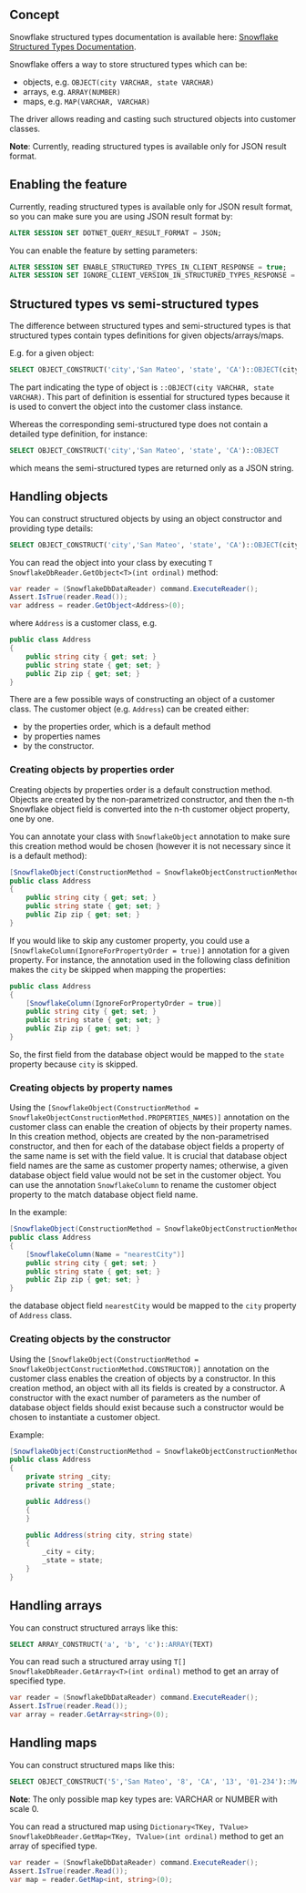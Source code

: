 ## Concept

Snowflake structured types documentation is available here: [Snowflake Structured Types Documentation](https://docs.snowflake.com/en/sql-reference/data-types-structured).

Snowflake offers a way to store structured types which can be:
- objects, e.g. ```OBJECT(city VARCHAR, state VARCHAR)```
- arrays, e.g. ```ARRAY(NUMBER)```
- maps, e.g. ```MAP(VARCHAR, VARCHAR)```

The driver allows reading and casting such structured objects into customer classes.

**Note**: Currently, reading structured types is available only for JSON result format.

## Enabling the feature

Currently, reading structured types is available only for JSON result format, so you can make sure you are using JSON result format by:
```sql
ALTER SESSION SET DOTNET_QUERY_RESULT_FORMAT = JSON;
```

You can enable the feature by setting parameters:
```sql
ALTER SESSION SET ENABLE_STRUCTURED_TYPES_IN_CLIENT_RESPONSE = true;
ALTER SESSION SET IGNORE_CLIENT_VERSION_IN_STRUCTURED_TYPES_RESPONSE = true;
```

## Structured types vs semi-structured types

The difference between structured types and semi-structured types is that structured types contain types definitions for given objects/arrays/maps.

E.g. for a given object:
```sql
SELECT OBJECT_CONSTRUCT('city','San Mateo', 'state', 'CA')::OBJECT(city VARCHAR, state VARCHAR)
```

The part indicating the type of object is `::OBJECT(city VARCHAR, state VARCHAR)`.
This part of definition is essential for structured types because it is used to convert the object into the customer class instance.

Whereas the corresponding semi-structured type does not contain a detailed type definition, for instance:
```sql
SELECT OBJECT_CONSTRUCT('city','San Mateo', 'state', 'CA')::OBJECT
```

which means the semi-structured types are returned only as a JSON string.

## Handling objects

You can construct structured objects by using an object constructor and providing type details:

```sql
SELECT OBJECT_CONSTRUCT('city','San Mateo', 'state', 'CA')::OBJECT(city VARCHAR, state VARCHAR)
```

You can read the object into your class by executing `T SnowflakeDbReader.GetObject<T>(int ordinal)` method:

```csharp
var reader = (SnowflakeDbDataReader) command.ExecuteReader();
Assert.IsTrue(reader.Read());
var address = reader.GetObject<Address>(0);
```

where `Address` is a customer class, e.g.
```csharp
public class Address
{
    public string city { get; set; }
    public string state { get; set; }
    public Zip zip { get; set; }
}
```

There are a few possible ways of constructing an object of a customer class.
The customer object (e.g. `Address`) can be created either:
- by the properties order, which is a default method
- by properties names
- by the constructor.

### Creating objects by properties order

Creating objects by properties order is a default construction method.
Objects are created by the non-parametrized constructor, and then the n-th Snowflake object field is converted into the n-th customer object property, one by one.

You can annotate your class with `SnowflakeObject` annotation to make sure this creation method would be chosen (however it is not necessary since it is a default method):
```csharp
[SnowflakeObject(ConstructionMethod = SnowflakeObjectConstructionMethod.PROPERTIES_ORDER)]
public class Address
{
    public string city { get; set; }
    public string state { get; set; }
    public Zip zip { get; set; }
}
```

If you would like to skip any customer property, you could use a `[SnowflakeColumn(IgnoreForPropertyOrder = true)]` annotation for a given property.
For instance, the annotation used in the following class definition makes the `city` be skipped when mapping the properties:
```csharp
public class Address
{
    [SnowflakeColumn(IgnoreForPropertyOrder = true)]
    public string city { get; set; }
    public string state { get; set; }
    public Zip zip { get; set; }
}
```

So, the first field from the database object would be mapped to the `state` property because `city` is skipped.

### Creating objects by property names

Using the `[SnowflakeObject(ConstructionMethod = SnowflakeObjectConstructionMethod.PROPERTIES_NAMES)]` annotation on the customer class can enable the creation of objects by their property names.
In this creation method, objects are created by the non-parametrised constructor, and then for each of the database object fields a property of the same name is set with the field value.
It is crucial that database object field names are the same as customer property names; otherwise, a given database object field value would not be set in the customer object.
You can use the annotation `SnowflakeColumn` to rename the customer object property to the match database object field name.

In the example:

```csharp
[SnowflakeObject(ConstructionMethod = SnowflakeObjectConstructionMethod.PROPERTIES_NAMES)]
public class Address
{
    [SnowflakeColumn(Name = "nearestCity")]
    public string city { get; set; }
    public string state { get; set; }
    public Zip zip { get; set; }
}
```

the database object field `nearestCity` would be mapped to the `city` property of `Address` class.

### Creating objects by the constructor

Using the `[SnowflakeObject(ConstructionMethod = SnowflakeObjectConstructionMethod.CONSTRUCTOR)]` annotation on the customer class enables the creation of objects by a constructor.
In this creation method, an object with all its fields is created by a constructor.
A constructor with the exact number of parameters as the number of database object fields should exist because such a constructor would be chosen to instantiate a customer object.

Example:
```csharp
[SnowflakeObject(ConstructionMethod = SnowflakeObjectConstructionMethod.CONSTRUCTOR)]
public class Address
{
    private string _city;
    private string _state;

    public Address()
    {
    }

    public Address(string city, string state)
    {
        _city = city;
        _state = state;
    }
}
```

## Handling arrays

You can construct structured arrays like this:

```sql
SELECT ARRAY_CONSTRUCT('a', 'b', 'c')::ARRAY(TEXT)
```

You can read such a structured array using `T[] SnowflakeDbReader.GetArray<T>(int ordinal)` method to get an array of specified type.

```csharp
var reader = (SnowflakeDbDataReader) command.ExecuteReader();
Assert.IsTrue(reader.Read());
var array = reader.GetArray<string>(0);
```

## Handling maps

You can construct structured maps like this:

```sql
SELECT OBJECT_CONSTRUCT('5','San Mateo', '8', 'CA', '13', '01-234')::MAP(INTEGER, VARCHAR)
```

**Note**: The only possible map key types are: VARCHAR or NUMBER with scale 0.

You can read a structured map using `Dictionary<TKey, TValue> SnowflakeDbReader.GetMap<TKey, TValue>(int ordinal)` method to get an array of specified type.

```csharp
var reader = (SnowflakeDbDataReader) command.ExecuteReader();
Assert.IsTrue(reader.Read());
var map = reader.GetMap<int, string>(0);
```
